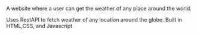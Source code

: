 A website where a user can get the weather of any place around the world.

Uses RestAPI to fetch weather of any location around the globe.
Built in HTML,CSS, and Javascript